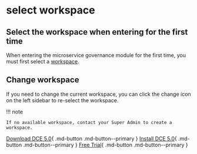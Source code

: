 # select workspace

## Select the workspace when entering for the first time

When entering the microservice governance module for the first time, you must first select a [workspace](../ghippo/04UserGuide/02Workspace/Workspaces.md).



## Change workspace

If you need to change the current workspace, you can click the change icon on the left sidebar to re-select the workspace.



!!! note

    If no available workspace, contact your Super Admin to create a workspace.

[Download DCE 5.0](../../download/dce5.md){ .md-button .md-button--primary }
[Install DCE 5.0](../../install/intro.md){ .md-button .md-button--primary }
[Free Trial](../../dce/license0.md){ .md-button .md-button--primary }
